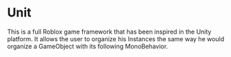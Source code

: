# Unit
This is a full Roblox game framework that has been inspired in the Unity platform. It allows the user to organize his Instances the same way he would organize a GameObject with its following MonoBehavior.

